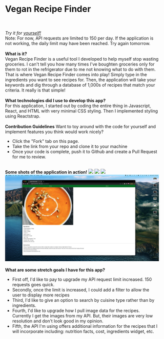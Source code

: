 <h1>Vegan Recipe Finder</h1>
<br><br> 
<i>Try it for <a href="https://veganrecipefinder.netlify.app/">yourself!</a></i>
<br>Note: For now, API requests are limited to 150 per day.  If the application is not working, the daily limit may have been reached.  Try again tomorrow.
<br><br>
<b>What is it?</b>
<br>
Vegan Recipe Finder is a useful tool I developed to help myself stop wasting groceries.  I can't tell you how many times I've boughten groceries only for them to rot in the refrigerator due to me not knowing what to do with them.  That is where Vegan Recipe Finder comes into play!  Simply type in the ingredients you want to see recipes for.  Then, the application will take your keywords and dig through a database of 1,000s of recipes that match your criteria.  It really is that simple!
<br><br>
<b>What technologies did I use to develop this app?</b>
<br>
For this application, I started out by coding the entire thing in Javascript, React, and HTML with very minimal CSS styling.  Then I implemented styling using Reactstrap.
<br><br>
<b>Contribution Guidelines</b>
Want to toy around with the code for yourself and implement features you think would work nicely?
<ul>
<li>Click the "Fork" tab on this page.</li>
<li>Take the link from your repo and clone it to your machine</li>
<li>Once your code is complete, push it to Github and create a Pull Request for me to review.</li>
</ul>
<br>
<b>Some shots of the application in action!</b>
<img src="./ReadMe-Files/SS1.png" />
<img src="./ReadMe-Files/SS2.png" />
<img src="./ReadMe-Files/SS3.png" />
<img src="./ReadMe-Files/SS4.png" />
<br><br>
<b>What are some stretch goals I have for this app?</b>
<br>
<ul>
<li> First off, I'd like to pay to upgrade my API request limit increased. 150 requests goes quick. </li>
<li> Secondly, once the limit is increased, I could add a filter to allow the user to display more recipes </li>
<li> Third, I'd like to give an option to search by cuisine type rather than by ingredients. </li>
<li> Fourth, I'd like to upgrade how I pull image data for the recipes. Currently I get the images from my API. But, their images are very low resolution and don't look good in my opinion. </li>
<li> Fifth, the API I'm using offers additional information for the recipes that I will incorporate including: nutrition facts, cost, ingredients widget, etc. </li>
</ul>

